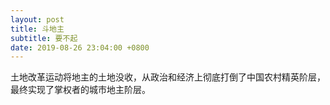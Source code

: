 ```yaml
---
layout: post
title: 斗地主
subtitle: 要不起
date: 2019-08-26 23:04:00 +0800
---
```

土地改革运动将地主的土地没收，从政治和经济上彻底打倒了中国农村精英阶层，最终实现了掌权者的城市地主阶层。